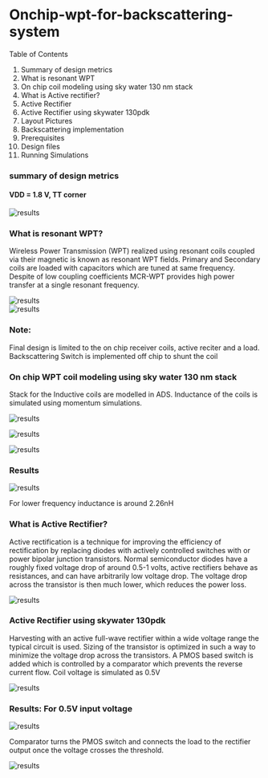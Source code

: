 # Onchip-wpt-for-backscattering-system
Table of Contents
1.	Summary of design metrics
2.	What is resonant WPT
3.	On chip coil modeling using sky water 130 nm stack
4.	What is Active rectifier?
5.	Active Rectifier
6.	Active Rectifier using skywater 130pdk
7.	Layout Pictures
8.	Backscattering implementation
9.	Prerequisites
10.	Design files
11.	Running Simulations
### summary of design metrics
#### VDD = 1.8 V, TT corner
![results](Plots/Read/Sumary_Table.png)  
###  What is resonant WPT?
Wireless Power Transmission (WPT) realized using resonant coils coupled via their magnetic is known as resonant WPT fields. Primary and Secondary coils are loaded with capacitors which are tuned at same frequency. Despite of low coupling coefficients MCR-WPT provides high power transfer at a single resonant frequency.

![results](Plots/Read/Backscattering.png)  
![results](Plots/Read/Backscattering_Switch.png)  
### Note: 
Final design is limited to the on chip receiver coils, active reciter and a load. Backscattering Switch is implemented off chip to shunt the coil
### On chip WPT coil modeling using sky water 130 nm stack
Stack for the Inductive coils are modelled in ADS. Inductance of the coils is simulated using momentum simulations.

![results](Plots/Read/Stack_for_coil.png)

![results](Plots/Read/Stack_coil.png)

![results](Plots/Read/Proposed_Inductor.png)

### Results 

![results](Plots/Read/Results.png)

For lower frequency inductance is around 2.26nH

### What is Active Rectifier?  
Active rectification is a technique for improving the efficiency of rectification by replacing diodes with actively controlled switches with or power bipolar junction transistors.  Normal semiconductor diodes have a roughly fixed voltage drop of around 0.5-1 volts, active rectifiers behave as resistances, and can have arbitrarily low voltage drop. The voltage drop across the transistor is then much lower, which reduces the power loss.

![results](Plots/Read/Active_rectifier.png)

### Active Rectifier using skywater 130pdk
Harvesting with an active full-wave rectifier within a wide voltage range the typical circuit is used. Sizing of the transistor is optimized in such a way to minimize the voltage drop across the transistors. A PMOS based switch is added which is controlled by a comparator which prevents the reverse current flow. Coil voltage is simulated as 0.5V 

![results](Plots/Read/Final_Circuit.png)

### Results: For 0.5V input voltage

![results](Plots/Read/Rectified_Output.png)

Comparator turns the PMOS switch and connects the load to the rectifier output once the voltage crosses the threshold.

![results](Plots/Read/Input_output.png)
